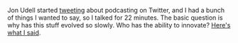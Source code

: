 Jon Udell started <a href="https://twitter.com/judell/status/1305922066617491456">tweeting</a> about podcasting on Twitter, and I had a bunch of things I wanted to say, so I talked for 22 minutes. The basic question is why has this stuff evolved so slowly. Who has the ability to innovate?  <a href="http://scripting.com/2020/09/15/whyIsPodcastingSoPrimitive.m4a">Here's what I said</a>. 
